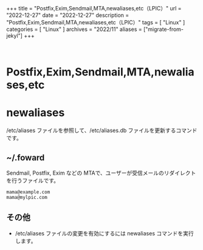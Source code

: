 +++
title = "Postfix,Exim,Sendmail,MTA,newaliases,etc（LPIC）"
url = "2022-12-27"
date = "2022-12-27"
description = "Postfix,Exim,Sendmail,MTA,newaliases,etc（LPIC）"
tags = [
  "Linux"
]
categories = [
  "Linux"
]
archives = "2022/11"
aliases = ["migrate-from-jekyl"]
+++

<br>

# Postfix,Exim,Sendmail,MTA,newaliases,etc


# newaliases

/etc/aliases ファイルを参照して、/etc/aliases.db ファイルを更新するコマンドです。


## ~/.foward

Sendmail, Postfix, Exim などの MTAで、ユーザーが受信メールのリダイレクトを行うファイルです。

```
mama@example.com
mama@mylpic.com
```

## その他
- /etc/aliases ファイルの変更を有効にするには newaliases コマンドを実行します。
